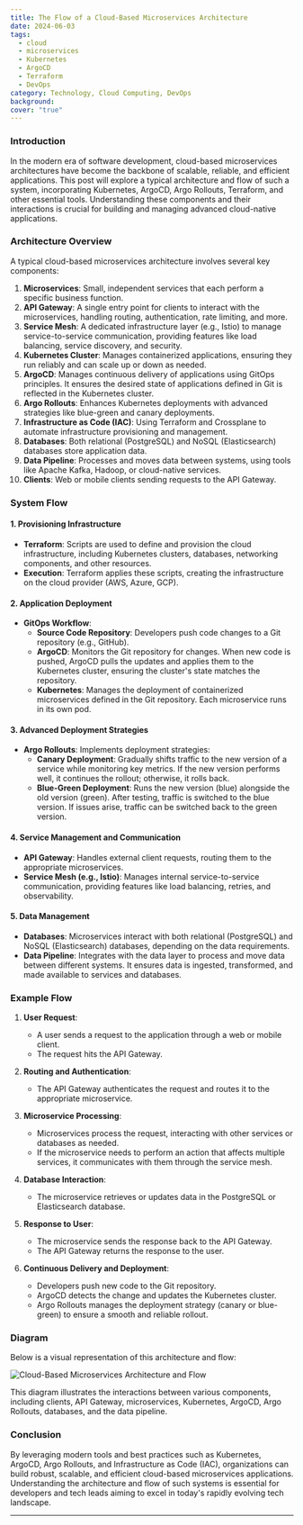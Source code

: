 ```yaml
---
title: The Flow of a Cloud-Based Microservices Architecture
date: 2024-06-03
tags:
  - cloud
  - microservices
  - Kubernetes
  - ArgoCD
  - Terraform
  - DevOps
category: Technology, Cloud Computing, DevOps
background: 
cover: "true"
---
```


### Introduction

In the modern era of software development, cloud-based microservices architectures have become the backbone of scalable, reliable, and efficient applications. This post will explore a typical architecture and flow of such a system, incorporating Kubernetes, ArgoCD, Argo Rollouts, Terraform, and other essential tools. Understanding these components and their interactions is crucial for building and managing advanced cloud-native applications.

### Architecture Overview

A typical cloud-based microservices architecture involves several key components:

1. **Microservices**: Small, independent services that each perform a specific business function.
2. **API Gateway**: A single entry point for clients to interact with the microservices, handling routing, authentication, rate limiting, and more.
3. **Service Mesh**: A dedicated infrastructure layer (e.g., Istio) to manage service-to-service communication, providing features like load balancing, service discovery, and security.
4. **Kubernetes Cluster**: Manages containerized applications, ensuring they run reliably and can scale up or down as needed.
5. **ArgoCD**: Manages continuous delivery of applications using GitOps principles. It ensures the desired state of applications defined in Git is reflected in the Kubernetes cluster.
6. **Argo Rollouts**: Enhances Kubernetes deployments with advanced strategies like blue-green and canary deployments.
7. **Infrastructure as Code (IAC)**: Using Terraform and Crossplane to automate infrastructure provisioning and management.
8. **Databases**: Both relational (PostgreSQL) and NoSQL (Elasticsearch) databases store application data.
9. **Data Pipeline**: Processes and moves data between systems, using tools like Apache Kafka, Hadoop, or cloud-native services.
10. **Clients**: Web or mobile clients sending requests to the API Gateway.

### System Flow

#### 1. **Provisioning Infrastructure**
- **Terraform**: Scripts are used to define and provision the cloud infrastructure, including Kubernetes clusters, databases, networking components, and other resources.
- **Execution**: Terraform applies these scripts, creating the infrastructure on the cloud provider (AWS, Azure, GCP).

#### 2. **Application Deployment**
- **GitOps Workflow**:
  - **Source Code Repository**: Developers push code changes to a Git repository (e.g., GitHub).
  - **ArgoCD**: Monitors the Git repository for changes. When new code is pushed, ArgoCD pulls the updates and applies them to the Kubernetes cluster, ensuring the cluster's state matches the repository.
  - **Kubernetes**: Manages the deployment of containerized microservices defined in the Git repository. Each microservice runs in its own pod.

#### 3. **Advanced Deployment Strategies**
- **Argo Rollouts**: Implements deployment strategies:
  - **Canary Deployment**: Gradually shifts traffic to the new version of a service while monitoring key metrics. If the new version performs well, it continues the rollout; otherwise, it rolls back.
  - **Blue-Green Deployment**: Runs the new version (blue) alongside the old version (green). After testing, traffic is switched to the blue version. If issues arise, traffic can be switched back to the green version.

#### 4. **Service Management and Communication**
- **API Gateway**: Handles external client requests, routing them to the appropriate microservices.
- **Service Mesh (e.g., Istio)**: Manages internal service-to-service communication, providing features like load balancing, retries, and observability.

#### 5. **Data Management**
- **Databases**: Microservices interact with both relational (PostgreSQL) and NoSQL (Elasticsearch) databases, depending on the data requirements.
- **Data Pipeline**: Integrates with the data layer to process and move data between different systems. It ensures data is ingested, transformed, and made available to services and databases.

### Example Flow

1. **User Request**:
   - A user sends a request to the application through a web or mobile client.
   - The request hits the API Gateway.

2. **Routing and Authentication**:
   - The API Gateway authenticates the request and routes it to the appropriate microservice.

3. **Microservice Processing**:
   - Microservices process the request, interacting with other services or databases as needed.
   - If the microservice needs to perform an action that affects multiple services, it communicates with them through the service mesh.

4. **Database Interaction**:
   - The microservice retrieves or updates data in the PostgreSQL or Elasticsearch database.

5. **Response to User**:
   - The microservice sends the response back to the API Gateway.
   - The API Gateway returns the response to the user.

6. **Continuous Delivery and Deployment**:
   - Developers push new code to the Git repository.
   - ArgoCD detects the change and updates the Kubernetes cluster.
   - Argo Rollouts manages the deployment strategy (canary or blue-green) to ensure a smooth and reliable rollout.

### Diagram

Below is a visual representation of this architecture and flow:

![Cloud-Based Microservices Architecture and Flow](attachment-link)

This diagram illustrates the interactions between various components, including clients, API Gateway, microservices, Kubernetes, ArgoCD, Argo Rollouts, databases, and the data pipeline.

### Conclusion

By leveraging modern tools and best practices such as Kubernetes, ArgoCD, Argo Rollouts, and Infrastructure as Code (IAC), organizations can build robust, scalable, and efficient cloud-based microservices applications. Understanding the architecture and flow of such systems is essential for developers and tech leads aiming to excel in today's rapidly evolving tech landscape.

---
